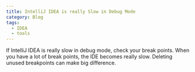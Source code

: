 ```yaml
---
title: IntelliJ IDEA is really Slow in Debug Mode
category: Blog
tags:
  - IDEA
  - tools
---
```


If IntelliJ IDEA is really slow in debug mode, check your break points. When you have a lot of break points, the IDE becomes really slow. Deleting unused breakpoints can make big difference.

